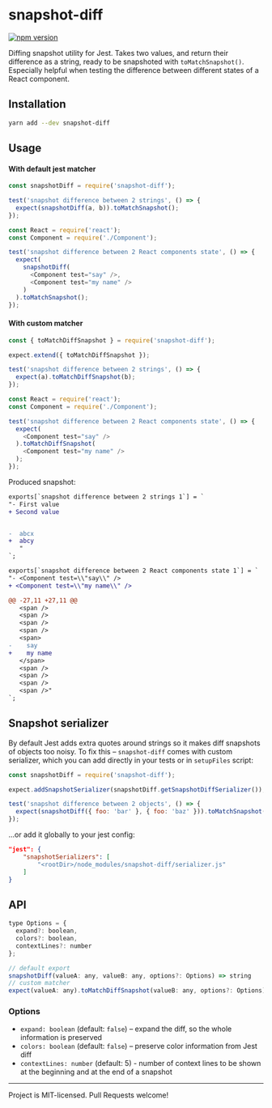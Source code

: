# snapshot-diff
[![npm version](https://badge.fury.io/js/snapshot-diff.svg)](https://badge.fury.io/js/snapshot-diff)

Diffing snapshot utility for Jest. Takes two values, and return their difference as a string, ready to be snapshoted with `toMatchSnapshot()`.
Especially helpful when testing the difference between different states of a React component.

## Installation
```bash
yarn add --dev snapshot-diff
```

## Usage

#### With default jest matcher

```js
const snapshotDiff = require('snapshot-diff');

test('snapshot difference between 2 strings', () => {  
  expect(snapshotDiff(a, b)).toMatchSnapshot();
});

const React = require('react');
const Component = require('./Component');

test('snapshot difference between 2 React components state', () => {
  expect(
    snapshotDiff(
      <Component test="say" />,
      <Component test="my name" />
    )
  ).toMatchSnapshot();
});
```

#### With custom matcher

```js
const { toMatchDiffSnapshot } = require('snapshot-diff');

expect.extend({ toMatchDiffSnapshot });

test('snapshot difference between 2 strings', () => { 
  expect(a).toMatchDiffSnapshot(b);
});

const React = require('react');
const Component = require('./Component');

test('snapshot difference between 2 React components state', () => { 
  expect(
    <Component test="say" />
  ).toMatchDiffSnapshot(
    <Component test="my name" />
  );    
});
```



Produced snapshot:

```diff
exports[`snapshot difference between 2 strings 1`] = `
"- First value
+ Second value


-  abcx
+  abcy
   "
`;

exports[`snapshot difference between 2 React components state 1`] = `
"- <Component test=\\"say\\" />
+ <Component test=\\"my name\\" />

@@ -27,11 +27,11 @@
   <span />
   <span />
   <span />
   <span />
   <span>
-    say
+    my name
   </span>
   <span />
   <span />
   <span />
   <span />"
`;
```

## Snapshot serializer

By default Jest adds extra quotes around strings so it makes diff snapshots of objects too noisy. 
To fix this – `snapshot-diff` comes with custom serializer, which you can add directly in your tests or in `setupFiles` script:

```js
const snapshotDiff = require('snapshot-diff');

expect.addSnapshotSerializer(snapshotDiff.getSnapshotDiffSerializer());

test('snapshot difference between 2 objects', () => {  
  expect(snapshotDiff({ foo: 'bar' }, { foo: 'baz' })).toMatchSnapshot();
});
```

...or add it globally to your jest config:

```json
"jest": {
    "snapshotSerializers": [
        "<rootDir>/node_modules/snapshot-diff/serializer.js"
    ]
}
```

## API

```js
type Options = {
  expand?: boolean,
  colors?: boolean,
  contextLines?: number
};

// default export
snapshotDiff(valueA: any, valueB: any, options?: Options) => string
// custom matcher
expect(valueA: any).toMatchDiffSnapshot(valueB: any, options?: Options) => void
```

### Options
* `expand: boolean` (default: `false`) – expand the diff, so the whole information is preserved
* `colors: boolean` (default: `false`) – preserve color information from Jest diff
* `contextLines: number` (default: 5) - number of context lines to be shown at the beginning and at the end of a snapshot

---

Project is MIT-licensed. Pull Requests welcome!
